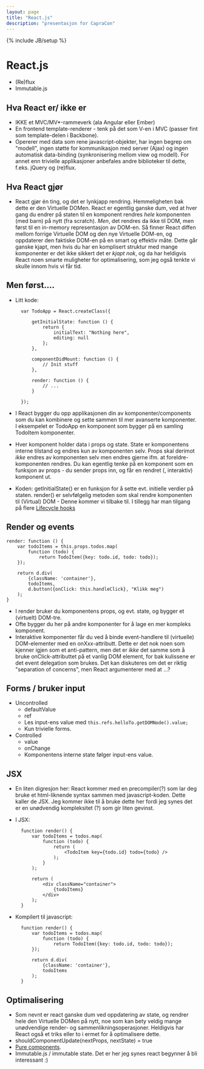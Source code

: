 ```yaml
---
layout: page
title: "React.js"
description: "presentasjon for CapraCon"
---
```

{% include JB/setup %}


React.js
========

* (Re)flux
* Immutable.js

Hva React er/ ikke er
---------------------

* IKKE et MVC/MV\*-rammeverk (ala Angular eller Ember)
* En frontend template-renderer -
  tenk på det som V-en i MVC
  (passer fint som template-delen i Backbone).
* Opererer med data som rene javascript-objekter,
  har ingen begrep om "modell",
  ingen støtte for kommunikasjon med server (Ajax)
  og ingen automatisk data-binding
  (synkronisering mellom view og modell).
  For annet enn trivielle applikasjoner
  anbefales andre biblioteker til dette,
  f.eks. jQuery og (re)flux.

Hva React gjør
--------------

* React gjør én ting, og det er lynkjapp rendring.
  Hemmeligheten bak dette er den Virtuelle DOMen.
  React er egentlig ganske dum,
  ved at hver gang du endrer på staten til en komponent
  rendres _hele_ komponenten (med barn) på nytt (fra scratch).
  _Men_, det rendres da ikke til DOM,
  men først til en in-memory representasjon av DOM-en.
  Så finner React diffen mellom
  forrige Virtuelle DOM og den nye Virtuelle DOM-en,
  og oppdaterer den faktiske DOM-en
  på en smart og effektiv måte.
  Dette går ganske kjapt,
  men hvis du har en komplisert struktur
  med mange komponenter
  er det ikke sikkert det er _kjapt nok_,
  og da har heldigvis React noen smarte
  muligheter for optimalisering,
  som jeg også tenkte vi skulle innom hvis vi får tid.

Men først....
-------------

* Litt kode:

        var TodoApp = React.createClass({

            getInitialState: function () {
                return {
                    initialText: "Nothing here",
                    editing: null
                };
            },

            componentDidMount: function () {
                // Init stuff
            },

            render: function () {
                // ...
            }

        });

* I React bygger du opp applikasjonen din av komponenter/components
  som du kan kombinere og sette sammen til mer avanserte komponenter.
  I eksempelet er TodoApp en komponent som
  bygger på en samling TodoItem komponenter.
* Hver komponent holder data i
  props og
  state.
  State er komponentens interne tilstand
  og endres kun av komponenten selv.
  Props skal derimot _ikke_ endres av komponenten selv
  men endres gjerne ifm. at foreldre-komponenten rendres.
  Du kan egentlig tenke på en komponent
  som en funksjon av props - 
  du sender props inn,
  og får en rendret (, interaktiv) komponent ut.

* Koden:
  getInitialState() er en funksjon for å sette evt. initielle verdier på staten.
  render() er selvfølgelig metoden som skal rendre komponenten til (Virtual) DOM - 
  Denne kommer vi tilbake til.
  I tillegg har man tilgang på flere
  [Lifecycle hooks](https://facebook.github.io/react/docs/component-specs.html#lifecycle-methods)

Render og events
----------------

    render: function () {
        var todoItems = this.props.todos.map(
            function (todo) {
                return TodoItem({key: todo.id, todo: todo});
        });

        return d.div(
            {className: 'container'},
            todoItems,
            d.button({onClick: this.handleClick}, "Klikk meg")
        );
    }

* I render bruker du komponentens props,
  og evt. state,
  og bygger et (virtuelt) DOM-tre.
* Ofte bygger du her på andre komponenter
  for å lage en mer kompleks komponent.
* Interaktive komponenter får du
  ved å binde event-handlere til
  (virtuelle) DOM-elementer med en onXxx-attributt.
  Dette er det nok noen som kjenner igjen som et anti-pattern,
  men det er _ikke_ det samme som
  å bruke onClick-attributtet på et vanlig DOM element,
  for bak kulissene er det event delegation som brukes.
  Det kan diskuteres om det er riktig "separation of concerns",
  men React argumenterer med at ...?

Forms / bruker input
--------------------

* Uncontrolled
  * defaultValue
  * ref
  * Les input-ens value med `this.refs.helloTo.getDOMNode().value;`
  * Kun trivielle forms.
* Controlled
  * value
  * onChange
  * Komponentens interne state følger input-ens value.


JSX
---

* En liten digresjon her:
  React kommer med en precompiler(?) som lar deg bruke et
  html-liknende syntax sammen med javascript-koden.
  Dette kaller de JSX.
  Jeg kommer ikke til å bruke dette her
  fordi jeg synes det er en unødvendig kompleksitet (?)
  som gir liten gevinst.

* I JSX:

        function render() {
            var todoItems = todos.map(
                function (todo) {
                    return (
                        <TodoItem key={todo.id} todo={todo} />
                    );
                }
            );

            return (
                <div className="container">
                    {todoItems}
                </div>
            );
        }

* Kompilert til javascript:

        function render() {
            var todoItems = todos.map(
                function (todo) {
                    return TodoItem({key: todo.id, todo: todo});
            });

            return d.div(
                {className: 'container'},
                todoItems
            );
        }

Optimalisering
------------

* Som nevnt er react ganske dum
  ved oppdatering av state,
  og rendrer hele den Virtuelle DOMen på nytt,
  noe som kan bety veldig mange unødvendige
  render- og sammenlikningsoperasjoner.
  Heldigvis har React også et triks eller to i ermet
  for å optimalisere dette.
* shouldComponentUpdate(nextProps, nextState) = true
* [Pure components](https://facebook.github.io/react/docs/pure-render-mixin.html).
* Immutable.js / immutable state.
  Det er her jeg synes react begynner å bli interessant :)
